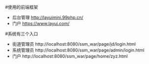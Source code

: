 
#使用的前端框架

* 后台管理 http://layuimini.99php.cn/
* 门户 https://www.layui.com/

#系统有三个入口

* 街道管理员
http://localhost:8080/ssm_war/page/jd/login.html
* 系统管理员
http://localhost:8080/ssm_war/page/admin/login.html
* 门户
http://localhost:8080/ssm_war/page/home/zyz.html

